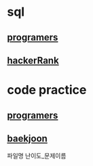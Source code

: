 # sql 
 ## [programers](https://programmers.co.kr/)
 ## [hackerRank](https://www.hackerrank.com/dashboard)

# code practice
 ## [programers](https://programmers.co.kr/)
 ## [baekjoon](https://www.acmicpc.net/)


파일명 난이도_문제이름